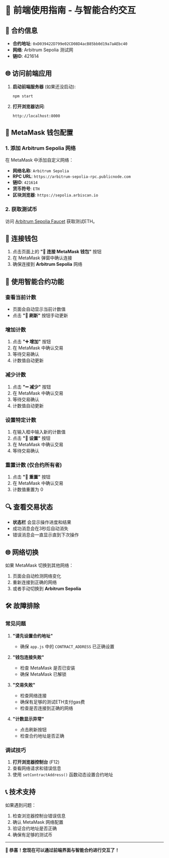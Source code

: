 # 🚀 前端使用指南 - 与智能合约交互

## 📍 合约信息
- **合约地址**: `0xD039422D799e02CD08D4acB85bb0d19a7aAEbc40`
- **网络**: Arbitrum Sepolia 测试网
- **链ID**: 421614

## 🌐 访问前端应用

1. **启动前端服务器** (如果还没启动):
   ```bash
   npm start
   ```

2. **打开浏览器访问**:
   ```
   http://localhost:8000
   ```

## 🦊 MetaMask 钱包配置

### 1. 添加 Arbitrum Sepolia 网络
在 MetaMask 中添加自定义网络：

- **网络名称**: `Arbitrum Sepolia`
- **RPC URL**: `https://arbitrum-sepolia-rpc.publicnode.com`
- **链ID**: `421614`
- **货币符号**: `ETH`
- **区块浏览器**: `https://sepolia.arbiscan.io`

### 2. 获取测试币
访问 [Arbitrum Sepolia Faucet](https://faucet.quicknode.com/arbitrum/sepolia) 获取测试ETH。

## 🔗 连接钱包

1. 点击页面上的 **"🦊 连接 MetaMask 钱包"** 按钮
2. 在 MetaMask 弹窗中确认连接
3. 确保连接到 **Arbitrum Sepolia** 网络

## 📱 使用智能合约功能

### 查看当前计数
- 页面会自动显示当前计数值
- 点击 **"🔄 刷新"** 按钮手动更新

### 增加计数
1. 点击 **"➕ 增加"** 按钮
2. 在 MetaMask 中确认交易
3. 等待交易确认
4. 计数值自动更新

### 减少计数
1. 点击 **"➖ 减少"** 按钮
2. 在 MetaMask 中确认交易
3. 等待交易确认
4. 计数值自动更新

### 设置特定计数
1. 在输入框中输入新的计数值
2. 点击 **"📝 设置"** 按钮
3. 在 MetaMask 中确认交易
4. 等待交易确认

### 重置计数 (仅合约所有者)
1. 点击 **"🔄 重置"** 按钮
2. 在 MetaMask 中确认交易
3. 计数值重置为 0

## 🔍 查看交易状态

- **状态栏** 会显示操作进度和结果
- 成功消息会在3秒后自动消失
- 错误消息会一直显示直到下次操作

## 🌐 网络切换

如果 MetaMask 切换到其他网络：
1. 页面会自动检测网络变化
2. 重新连接到正确的网络
3. 或者手动切换到 **Arbitrum Sepolia**

## 🛠️ 故障排除

### 常见问题

1. **"请先设置合约地址"**
   - 确保 `app.js` 中的 `CONTRACT_ADDRESS` 已正确设置

2. **"钱包连接失败"**
   - 检查 MetaMask 是否已安装
   - 确保 MetaMask 已解锁

3. **"交易失败"**
   - 检查网络连接
   - 确保有足够的测试ETH支付gas费
   - 检查是否连接到正确的网络

4. **"计数显示异常"**
   - 点击刷新按钮
   - 检查合约地址是否正确

### 调试技巧

1. **打开浏览器控制台** (F12)
2. 查看网络请求和错误信息
3. 使用 `setContractAddress()` 函数动态设置合约地址

## 📞 技术支持

如果遇到问题：
1. 检查浏览器控制台错误信息
2. 确认 MetaMask 网络配置
3. 验证合约地址是否正确
4. 确保有足够的测试币

---

**🎉 恭喜！您现在可以通过前端界面与智能合约进行交互了！**
